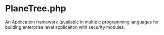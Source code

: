 # PlaneTree.php
An Application framework (available in multiple programming languages for building enterprise level applicaiton with security modules.
